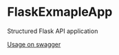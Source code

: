 # FlaskExmapleApp

Structured Flask API application  

[Usage on swagger](https://app.swaggerhub.com/apis-docs/DavidTbilisi/test/1.0.0)
